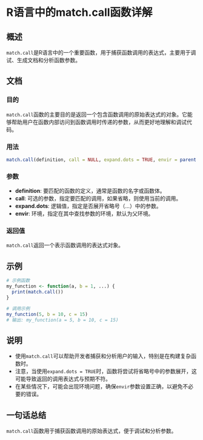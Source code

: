 <!--
Meta Description: # R语言中的match.call函数详解 ## 概述 `match.call`是R语言中的一个重要函数，用于捕获函数调用的表达式，主要用于调试、生成文档和分析函数参数。 ## 文档 ### 目的 `match.call`函数的主要目的是返回一个包含函数调用的原始表达式的对象。它能够帮助用户在函数内...
Meta Keywords: call, match, expand, dots, envir
-->

# R语言中的match.call函数详解

## 概述
`match.call`是R语言中的一个重要函数，用于捕获函数调用的表达式，主要用于调试、生成文档和分析函数参数。

## 文档
### 目的
`match.call`函数的主要目的是返回一个包含函数调用的原始表达式的对象。它能够帮助用户在函数内部访问到函数调用时传递的参数，从而更好地理解和调试代码。

### 用法
```R
match.call(definition, call = NULL, expand.dots = TRUE, envir = parent.frame())
```

### 参数
- **definition**: 要匹配的函数的定义，通常是函数的名字或函数体。
- **call**: 可选的参数，指定要匹配的调用，如果省略，则使用当前的调用。
- **expand.dots**: 逻辑值，指定是否展开省略号（...）中的参数。
- **envir**: 环境，指定在其中查找参数的环境，默认为父环境。

### 返回值
`match.call`返回一个表示函数调用的表达式对象。

## 示例
```R
# 示例函数
my_function <- function(a, b = 1, ...) {
  print(match.call())
}

# 调用示例
my_function(5, b = 10, c = 15)
# 输出: my_function(a = 5, b = 10, c = 15)
```

## 说明
- 使用`match.call`可以帮助开发者捕获和分析用户的输入，特别是在构建复杂函数时。
- 注意，当使用`expand.dots = TRUE`时，函数将尝试将省略号中的参数展开，这可能导致返回的调用表达式与预期不符。
- 在某些情况下，可能会出现环境问题，确保`envir`参数设置正确，以避免不必要的错误。

## 一句话总结
`match.call`函数用于捕获函数调用的原始表达式，便于调试和分析参数。